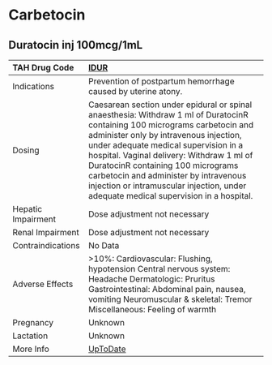 # Carbetocin

## Duratocin inj 100mcg/1mL

| TAH Drug Code      | [IDUR](https://www.tahsda.org.tw/drugs/hissearch.php?drug_code=IDUR)                                                                                                                                                                                                                                                                                                                                                              |
|:-------------------|:----------------------------------------------------------------------------------------------------------------------------------------------------------------------------------------------------------------------------------------------------------------------------------------------------------------------------------------------------------------------------------------------------------------------------------|
| Indications        | Prevention of postpartum hemorrhage caused by uterine atony.                                                                                                                                                                                                                                                                                                                                                                      |
| Dosing             | Caesarean section under epidural or spinal anaesthesia: Withdraw 1 ml of DuratocinR containing 100 micrograms carbetocin and administer only by intravenous injection, under adequate medical supervision in a hospital. Vaginal delivery: Withdraw 1 ml of DuratocinR containing 100 micrograms carbetocin and administer by intravenous injection or intramuscular injection, under adequate medical supervision in a hospital. |
| Hepatic Impairment | Dose adjustment not necessary                                                                                                                                                                                                                                                                                                                                                                                                     |
| Renal Impairment   | Dose adjustment not necessary                                                                                                                                                                                                                                                                                                                                                                                                     |
| Contraindications  | No Data                                                                                                                                                                                                                                                                                                                                                                                                                           |
| Adverse Effects    | >10%: Cardiovascular: Flushing, hypotension Central nervous system: Headache Dermatologic: Pruritus Gastrointestinal: Abdominal pain, nausea, vomiting Neuromuscular & skeletal: Tremor Miscellaneous: Feeling of warmth                                                                                                                                                                                                          |
| Pregnancy          | Unknown                                                                                                                                                                                                                                                                                                                                                                                                                           |
| Lactation          | Unknown                                                                                                                                                                                                                                                                                                                                                                                                                           |
| More Info          | [UpToDate](https://www.uptodate.com/contents/carbetocin-drug-information)                                                                                                                                                                                                                                                                                                                                                         |

